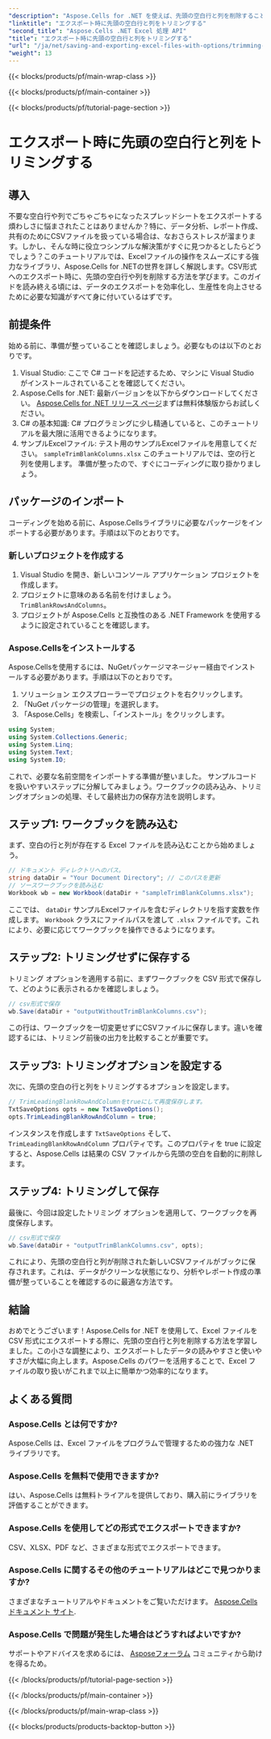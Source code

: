 ```yaml
---
"description": "Aspose.Cells for .NET を使えば、先頭の空白行と列を削除することで、CSV エクスポートを効率化できます。わずか数ステップでクリーンなデータを作成できます。"
"linktitle": "エクスポート時に先頭の空白行と列をトリミングする"
"second_title": "Aspose.Cells .NET Excel 処理 API"
"title": "エクスポート時に先頭の空白行と列をトリミングする"
"url": "/ja/net/saving-and-exporting-excel-files-with-options/trimming-leading-blank-rows-and-columns/"
"weight": 13
---
```


{{< blocks/products/pf/main-wrap-class >}}

{{< blocks/products/pf/main-container >}}

{{< blocks/products/pf/tutorial-page-section >}}

# エクスポート時に先頭の空白行と列をトリミングする

## 導入
不要な空白行や列でごちゃごちゃになったスプレッドシートをエクスポートする煩わしさに悩まされたことはありませんか？特に、データ分析、レポート作成、共有のためにCSVファイルを扱っている場合は、なおさらストレスが溜まります。しかし、そんな時に役立つシンプルな解決策がすぐに見つかるとしたらどうでしょう？このチュートリアルでは、Excelファイルの操作をスムーズにする強力なライブラリ、Aspose.Cells for .NETの世界を詳しく解説します。CSV形式へのエクスポート時に、先頭の空白行や列を削除する方法を学びます。このガイドを読み終える頃には、データのエクスポートを効率化し、生産性を向上させるために必要な知識がすべて身に付いているはずです。
## 前提条件
始める前に、準備が整っていることを確認しましょう。必要なものは以下のとおりです。
1. Visual Studio: ここで C# コードを記述するため、マシンに Visual Studio がインストールされていることを確認してください。
2. Aspose.Cells for .NET: 最新バージョンを以下からダウンロードしてください。 [Aspose.Cells for .NET リリース ページ](https://releases.aspose.com/cells/net/)まずは無料体験版からお試しください。
3. C# の基本知識: C# プログラミングに少し精通していると、このチュートリアルを最大限に活用できるようになります。
4. サンプルExcelファイル: テスト用のサンプルExcelファイルを用意してください。 `sampleTrimBlankColumns.xlsx` このチュートリアルでは、空の行と列を使用します。
準備が整ったので、すぐにコーディングに取り掛かりましょう。
## パッケージのインポート
コーディングを始める前に、Aspose.Cellsライブラリに必要なパッケージをインポートする必要があります。手順は以下のとおりです。
### 新しいプロジェクトを作成する
1. Visual Studio を開き、新しいコンソール アプリケーション プロジェクトを作成します。
2. プロジェクトに意味のある名前を付けましょう。 `TrimBlankRowsAndColumns`。
3. プロジェクトが Aspose.Cells と互換性のある .NET Framework を使用するように設定されていることを確認します。
### Aspose.Cellsをインストールする
Aspose.Cellsを使用するには、NuGetパッケージマネージャー経由でインストールする必要があります。手順は以下のとおりです。
1. ソリューション エクスプローラーでプロジェクトを右クリックします。
2. 「NuGet パッケージの管理」を選択します。
3. 「Aspose.Cells」を検索し、「インストール」をクリックします。
```csharp
using System;
using System.Collections.Generic;
using System.Linq;
using System.Text;
using System.IO;
```

これで、必要な名前空間をインポートする準備が整いました。
サンプルコードを扱いやすいステップに分解してみましょう。ワークブックの読み込み、トリミングオプションの処理、そして最終出力の保存方法を説明します。
## ステップ1: ワークブックを読み込む
まず、空白の行と列が存在する Excel ファイルを読み込むことから始めましょう。
```csharp
// ドキュメント ディレクトリへのパス。
string dataDir = "Your Document Directory"; // このパスを更新
// ソースワークブックを読み込む
Workbook wb = new Workbook(dataDir + "sampleTrimBlankColumns.xlsx");
```
ここでは、 `dataDir` サンプルExcelファイルを含むディレクトリを指す変数を作成します。 `Workbook` クラスにファイルパスを渡して `.xlsx` ファイルです。これにより、必要に応じてワークブックを操作できるようになります。
## ステップ2: トリミングせずに保存する
トリミング オプションを適用する前に、まずワークブックを CSV 形式で保存して、どのように表示されるかを確認しましょう。
```csharp
// csv形式で保存
wb.Save(dataDir + "outputWithoutTrimBlankColumns.csv");
```
この行は、ワークブックを一切変更せずにCSVファイルに保存します。違いを確認するには、トリミング前後の出力を比較することが重要です。
## ステップ3: トリミングオプションを設定する
次に、先頭の空白の行と列をトリミングするオプションを設定します。
```csharp
// TrimLeadingBlankRowAndColumnをtrueにして再度保存します。
TxtSaveOptions opts = new TxtSaveOptions();
opts.TrimLeadingBlankRowAndColumn = true;
```
インスタンスを作成します `TxtSaveOptions` そして、 `TrimLeadingBlankRowAndColumn` プロパティです。このプロパティを true に設定すると、Aspose.Cells は結果の CSV ファイルから先頭の空白を自動的に削除します。
## ステップ4: トリミングして保存
最後に、今回は設定したトリミング オプションを適用して、ワークブックを再度保存します。
```csharp
// csv形式で保存
wb.Save(dataDir + "outputTrimBlankColumns.csv", opts);
```
これにより、先頭の空白行と列が削除された新しいCSVファイルがブックに保存されます。これは、データがクリーンな状態になり、分析やレポート作成の準備が整っていることを確認するのに最適な方法です。
## 結論
おめでとうございます！Aspose.Cells for .NET を使用して、Excel ファイルを CSV 形式にエクスポートする際に、先頭の空白行と列を削除する方法を学習しました。この小さな調整により、エクスポートしたデータの読みやすさと使いやすさが大幅に向上します。Aspose.Cells のパワーを活用することで、Excel ファイルの取り扱いがこれまで以上に簡単かつ効率的になります。
## よくある質問
### Aspose.Cells とは何ですか?
Aspose.Cells は、Excel ファイルをプログラムで管理するための強力な .NET ライブラリです。
### Aspose.Cells を無料で使用できますか?
はい、Aspose.Cells は無料トライアルを提供しており、購入前にライブラリを評価することができます。
### Aspose.Cells を使用してどの形式でエクスポートできますか?
CSV、XLSX、PDF など、さまざまな形式でエクスポートできます。
### Aspose.Cells に関するその他のチュートリアルはどこで見つかりますか?
さまざまなチュートリアルやドキュメントをご覧いただけます。 [Aspose.Cells ドキュメント サイト](https://reference。aspose.com/cells/net/).
### Aspose.Cells で問題が発生した場合はどうすればよいですか?
サポートやアドバイスを求めるには、 [Asposeフォーラム](https://forum.aspose.com/c/cells/9) コミュニティから助けを得るため。

{{< /blocks/products/pf/tutorial-page-section >}}

{{< /blocks/products/pf/main-container >}}

{{< /blocks/products/pf/main-wrap-class >}}

{{< blocks/products/products-backtop-button >}}